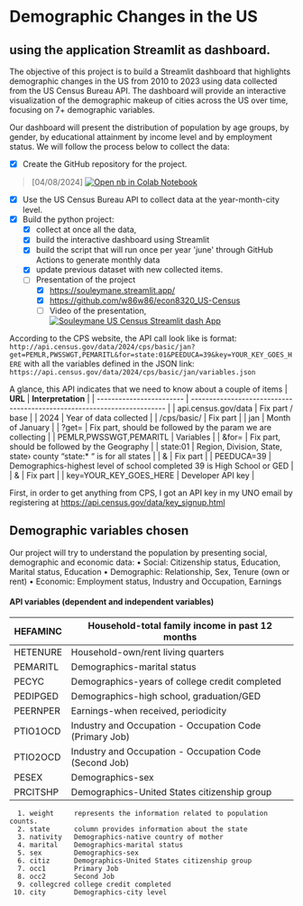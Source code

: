 # Demographic Changes in the US 
## using the application Streamlit as dashboard.

The objective of this project is to build a Streamlit dashboard that highlights demographic changes in the US from 2010 to 2023 using data collected from the US Census Bureau API. The dashboard will provide an interactive visualization of the demographic makeup of cities across the US over time, focusing on 7+ demographic variables.

Our dashboard will present the distribution of population by age groups, by gender, by educational attainment by income level and by employment status.
We will follow the process below to collect the data:

- [X]	Create the GitHub repository for the project.
> [04/08/2024] [![Open nb in Colab Notebook](https://colab.research.google.com/assets/colab-badge.svg)](https://github.com/w86w86/econ8320_US-Census/tree/main/US_census.ipynb)
- [X] Use the US Census Bureau API to collect data at the year-month-city level.
- [X] Build the python project:
    - [X] collect at once all the data, 
    - [X] build the interactive dashboard using Streamlit
    - [X] build the script that will run once per year 'june' through GitHub Actions to generate monthly data
    - [X] update previous dataset with new collected items.
    - [ ] Presentation of the project
        - [X] https://souleymane.streamlit.app/
        - [X] https://github.com/w86w86/econ8320_US-Census
        - [ ] Video of the presentation, [![Souleymane US Census Streamlit dash App](https://static.streamlit.io/badges/streamlit_badge_black_white.svg)](https://souleymane.streamlit.app/)
          
According to the CPS website, the API call look like is format: `http://api.census.gov/data/2024/cps/basic/jan?get=PEMLR,PWSSWGT,PEMARITL&for=state:01&PEEDUCA=39&key=YOUR_KEY_GOES_HERE` with all the variables defined in the JSON link: `https://api.census.gov/data/2024/cps/basic/jan/variables.json`

A glance, this API indicates that we need to know about a couple of items
| **URL**                  | **Interpretation**                                                      |
| ------------------------ | ----------------------------------------------------------------------- |
| api.census.gov/data      | Fix part / base                                                         |
| 2024                     | Year of data collected                                                  |
| /cps/basic/              | Fix part                                                                |
| jan                      | Month of January                                                        |
| ?get=                    | Fix part, should be followed by the param we are collecting             |
| PEMLR,PWSSWGT,PEMARITL   | Variables                                                               |
| &for=                    | Fix part, should be followed by the Geography                           |
| state:01                 | Region, Division, State, state› county “state:\* “ is for all states    |
| &                        | Fix part                                                                |
| PEEDUCA=39               | Demographics-highest level of school completed 39 is High School or GED |
| &                        | Fix part                                                                |
| key=YOUR_KEY_GOES_HERE   | Developer API key                                                       |


First, in order to get anything from CPS, I got an API key in my UNO email by registering at https://api.census.gov/data/key_signup.html 

## Demographic variables chosen
Our project will try to understand the population by presenting social, demographic and economic data:
•	Social: Citizenship status, Education, Marital status, Education
•	Demographic: Relationship, Sex, Tenure (own or rent)
•	Economic: Employment status, Industry and Occupation, Earnings

#### API variables (dependent and independent variables)
| HEFAMINC       | Household-total family income in past 12 months         |
| -------------- | ------------------------------------------------------- |
| HETENURE       | Household-own/rent living quarters                      |
| PEMARITL       | Demographics-marital status                             |
| PECYC          | Demographics-years of college credit completed          |
| PEDIPGED       | Demographics-high school, graduation/GED                |
| PEERNPER       | Earnings-when received, periodicity                     |
| PTIO1OCD       | Industry and Occupation - Occupation Code (Primary Job) |
| PTIO2OCD       | Industry and Occupation - Occupation Code (Second Job)  |
| PESEX          | Demographics-sex                                        |
| PRCITSHP       | Demographics-United States citizenship group            |

      1. weight     represents the information related to population counts.
      2. state      column provides information about the state
      3. nativity   Demographics-native country of mother
      4. marital    Demographics-marital status
      5. sex        Demographics-sex
      6. citiz      Demographics-United States citizenship group
      7. occ1       Primary Job
      8. occ2       Second Job
      9. collegcred college credit completed
     10. city       Demographics-city level

